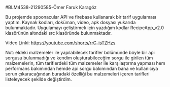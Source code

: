 #BLM4538-21290585-Ömer Faruk Karagöz

Bu projemde spoonacular API ve firebase kullanarak bir tarif uygulaması yaptım. Kaynak kodları, doküman, video, apk dosyası yukarıda bulunmaktadır.
Uygulamayı geliştirmek için yazdığım kodlar RecipeApp_v2.0 klasörünün altındaki src klasöründe bulunmaktadır.

Video Linki: https://youtube.com/shorts/rrC-isTZHzs

Not: eldeki malzemeler ile yapılabilecek tarifler bölümünde böyle bir api sorgusu bulunmadığı ve kendim oluşturabileceğim sorgu ile girilen tüm malzemelerin,
tüm tariflerdeki tüm malzemeler ile karşılaştırma yapması hem performans bakımından hemde api sorgu bakımından bana ve kullanıcıya sorun çıkaracağından buradaki özelliği bu malzemeleri içeren tarifleri listeleyecek şekilde değiştirdim.
